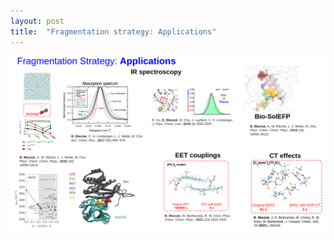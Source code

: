 ```yaml
---
layout: post
title:  "Fragmentation strategy: Applications"
---
```


<img src="/assets/Slide_2.png" alt="Co to jest?"> 
